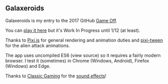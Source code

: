 Galaxeroids
-----------

Galaxeroids is my entry to the 2017 GitHub [Game Off](https://itch.io/jam/game-off-2017).

You can [play it here](https://joegaffey.github.io/galaxeroids/public/) but it's Work In Progress until 1/12 (at least).

Thanks to [Pixi.js](http://www.pixijs.com/) for general rendering and animation duties and [pixi-tween](https://github.com/themoonrat/pixi-tween/) for the alien attack animations.

The app uses uncompiled ES6 (view source) so it requires a fairly  modern browser. I test it (sometimes) in Chrome (Windows, Android), Firefox (Windows) and Edge. 

Thanks to [Classic Gaming](http://www.classicgaming.cc) for the [sound effects](http://www.classicgaming.cc/classics/space-invaders/sounds)!
